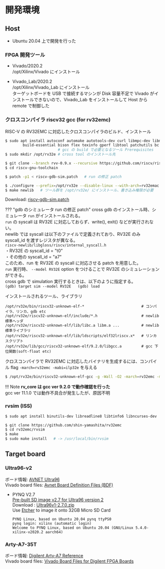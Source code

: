 
# 開発環境

## Host

- Ubuntu 20.04 上で開発を行った

### FPGA 開発ツール

- Vivado/2020.2  
  /opt/Xilinx/Vivado にインストール  

- Vivado_Lab/2020.2  
  /opt/Xilinx/Vivado_Lab にインストール  
  ターゲットボードを USB で接続するマシンが Disk 容量不足で Vivado がインストールできないので、Vivado_Lab をインストールして Host から remote で制御した  

### クロスコンパイラ riscv32 gcc (for rv32emc)

RISC-V の RV32EMC に対応したクロスコンパイラのビルド、インストール  

```bash
$ sudo apt install autoconf automake autotools-dev curl libmpc-dev libmpfr-dev libgmp-dev gawk \
        build-essential bison flex texinfo gperf libtool patchutils bc zlib1g-dev libexpat-dev  
                        # gcc の build で必要となるツール Prerequisites  
$ sudo mkdir /opt/rv32e # cross tool のインストール先  

$ git clone --branch rvv-0.9.x --recursive https://github.com/riscv/riscv-gnu-toolchain  
$ cd riscv-gnu-toolchain  

$ patch -p1 < riscv-gdb-sim.patch   # run の修正 patch

$ ./configure --prefix=/opt/rv32e --disable-linux --with-arch=rv32emac --with-abi=ilp32e  
$ make newlib   # ツール群を /opt/rv32e/ にインストール、書き込み権限が必要
```

Download: [riscv-gdb-sim.patch](refdoc/riscv-gdb-sim.patch)  

??? "gdb のシミュレータ run の修正 patch"
    cross gdb のインストール時、シミュレータ `run` がインストールされる。  
    `run` の syscall は RV32E に対応しておらず、write(), exit() などが実行されない。  
    newlib では syscall は以下のファイルで定義されており、RV32E のみ syscall_id を渡すレジスタが異なる。  
    `riscv-newlib/libgloss/riscv/internal_syscall.h`  
    ・RV32E の syscall_id = "t0"   
    ・その他の syscall_id = "a7"  
    このため、run を RV32E の syscall に対応させる patch を用意した。  
    `run` 実行時、 `--model RV32E` option をつけることで RV32E のシミュレーションができる。  
    cross gdb で simulation 実行するときは、以下のように指定する。  
    ```
    (gdb) target sim --model RV32E  
    (gdb) load  
    ```



インストールされるツール、ライブラリ  
```
/opt/rv32e/bin/riscv32-unknown-elf-*                          # コンパイラ、リンカ、gdb etc
/opt/rv32e/riscv32-unknown-elf/include/*.h                    # newlib 標準ヘッダ
/opt/rv32e/riscv32-unknown-elf/lib/libc.a libm.a ...          # newlib 標準ライブラリ
/opt/rv32e/riscv32-unknown-elf/lib/ldscripts/elf32lriscv.x*   # リンカスクリプト
/opt/rv32e/lib/gcc/riscv32-unknown-elf/9.2.0/libgcc.a         # gcc 下位関数(soft-float etc)
```

クロスコンパイラで RV32EMC に対応したバイナリを生成するには、コンパイル flag `-march=rv32emc -mabi=ilp32e` を与える  

```bash
$ /opt/rv32e/bin/riscv32-unknown-elf-gcc -g -Wall -O2 -march=rv32emc -mabi=ilp32e -c c_source.c  
```


!!! Note
    **rv_core は gcc ver 9.2.0 で動作確認を行った**  
    gcc ver 11.1.0 では動作不具合が発生したが、原因不明  


### rvsim (ISS) 

```bash
$ sudo apt install binutils-dev libreadline8 libtinfo6 libncurses-dev  libreadline-dev  

$ git clone https://github.com/shin-yamashita/rv32emc
$ cd rv32emc/rvsim
$ make
$ sudo make install   # -> /usr/local/bin/rvsim
```

## Target board

### Ultra96-v2

ボード情報: [AVNET Ultra96](https://www.96boards.org/product/ultra96/)  
Vivado board files: [Avnet Board Definition Files (BDF)](https://github.com/Avnet/bdf)  

- PYNQ V2.7  
  [Pre-built SD image v2.7 for Ultra96 version 2](https://github.com/Avnet/Ultra96-PYNQ/releases)  
  Download : [Ultra96v1-2.7.0.zip](https://github.com/Avnet/Ultra96-PYNQ/releases/download/v2.7.0/Ultra96v1-2.7.0.zip)  
  Use [Etcher](https://www.balena.io/etcher/) to image it onto 32GB Micro SD Card  
  ```
  PYNQ Linux, based on Ubuntu 20.04 pynq ttyPS0  
  pynq login: xilinx (automatic login)  
  Welcome to PYNQ Linux, based on Ubuntu 20.04 (GNU/Linux 5.4.0-xilinx-v2020.2 aarch64)  
  ```

### Arty-A7-35T

ボード情報: [Digilent Arty-A7 Reference](https://digilent.com/reference/programmable-logic/arty-a7/start)  
Vivado board files: [Vivado Board Files for Digilent FPGA Boards](https://github.com/Digilent/vivado-boards)  






